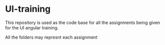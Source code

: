 # UI-training
This repository is used as the code base for all the assignments being given for the UI angular training.

All the folders may represnt each assignment
